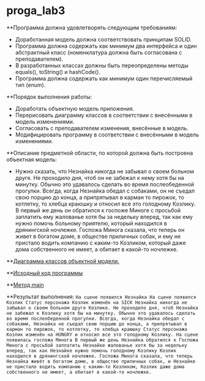 # proga_lab3
**Программа должна удовлетворять следующим требованиям:
- Доработанная модель должна соответствовать принципам SOLID.
- Программа должна содержать как минимум два интерфейса и один абстрактный класс (номенклатура должна быть согласована с преподавателем).
- В разработанных классах должны быть переопределены методы equals(), toString() и hashCode().
- Программа должна содержать как минимум один перечисляемый тип (enum).

**Порядок выполнения работы:
- Доработать объектную модель приложения.
- Перерисовать диаграмму классов в соответствии с внесёнными в модель изменениями.
- Согласовать с преподавателем изменения, внесённые в модель.
- Модифицировать программу в соответствии с внесёнными в модель изменениями.

**Описание предметной области, по которой должна быть построена объектная модель:

- Нужно сказать, что Незнайка никогда не забывал о своем больном друге. Не проходило дня, чтоб он не забежал к нему хотя бы на минутку. Обычно это удавалось сделать во время послеобеденной прогулки. Всегда, когда Незнайка обедал с собаками, он не съедал свою порцию до конца, а припрятывал в карман то пирожок, то котлетку, то хлебца краюшку и относил все это голодному Козлику. В первый же день он обратился к госпоже Миноге с просьбой заплатить ему жалованье хотя бы за недельку вперед, так как ему нужно помочь больному приятелю, который находился в дрянингской ночлежке. Госпожа Минога сказала, что теперь он живет в богатом доме, в обществе приличных собак, и ему не пристало водить компанию с каким-то Козликом, который даже дома собственного не имеет, а обитает в какой-то ночлежке.

**[Диаграмма классов объектной модели.](Отчёт/UML.png)

**[Исходный код программы](src/core/)

**[Метод main](src/core/Story.java)

**Результат выполнения:
``На сцене появился Незнайка
На сцене появился Козлик
Статус персонажа Козлик изменён на SICK
Незнайка никогда не забывал о своем больном друге Козлике.
Не проходило дня, чтоб Незнайка не забежал к Козлику хотя бы на минутку.
Обычно это удавалось сделать во время послеобеденной прогулки.
Всегда, когда Незнайка обедал с собаками,
Незнайка не съедал свою порцию до конца,
а припрятывал в карман то пирожок, то котлетку, то хлебца краюшку
Статус персонажа Козлик изменён на HUNGRY
и относил все это голодному Козлику.
На сцене появилась госпожа Минога
В первый же день Незнайка обратился к Госпожа Минога
с просьбой заплатить Незнайке жалованье хотя бы за недельку вперед,
так как Незнайке нужно помочь голодному Козлику
Козлик находился в дрянингской ночлежке.
Госпожа Минога сказала,
что теперь Незнайка живёт в богатом доме, в обществе приличных собак,
и Незнайке не пристало водить компанию с каким-то Козликом,
Козлик даже дома собственного не имеет,
а обитает в какой-то ночлежке.``
